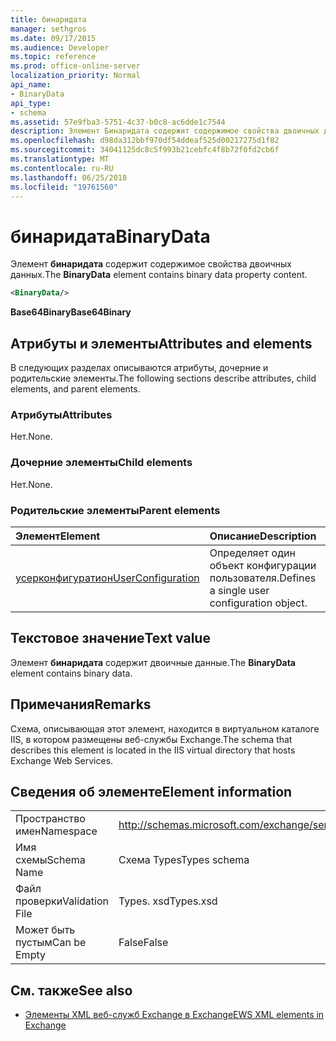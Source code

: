 ```yaml
---
title: бинаридата
manager: sethgros
ms.date: 09/17/2015
ms.audience: Developer
ms.topic: reference
ms.prod: office-online-server
localization_priority: Normal
api_name:
- BinaryData
api_type:
- schema
ms.assetid: 57e9fba3-5751-4c37-b0c8-ac6dde1c7544
description: Элемент Бинаридата содержит содержимое свойства двоичных данных.
ms.openlocfilehash: d98da312bbf970df54ddeaf525d00217275d1f82
ms.sourcegitcommit: 34041125dc8c5f993b21cebfc4f8b72f0fd2cb6f
ms.translationtype: MT
ms.contentlocale: ru-RU
ms.lasthandoff: 06/25/2018
ms.locfileid: "19761560"
---
```

# <a name="binarydata"></a><span data-ttu-id="8f33d-103">бинаридата</span><span class="sxs-lookup"><span data-stu-id="8f33d-103">BinaryData</span></span>

<span data-ttu-id="8f33d-104">Элемент **бинаридата** содержит содержимое свойства двоичных данных.</span><span class="sxs-lookup"><span data-stu-id="8f33d-104">The **BinaryData** element contains binary data property content.</span></span> 
  
```xml
<BinaryData/>
```

 <span data-ttu-id="8f33d-105">**Base64Binary**</span><span class="sxs-lookup"><span data-stu-id="8f33d-105">**Base64Binary**</span></span>
## <a name="attributes-and-elements"></a><span data-ttu-id="8f33d-106">Атрибуты и элементы</span><span class="sxs-lookup"><span data-stu-id="8f33d-106">Attributes and elements</span></span>

<span data-ttu-id="8f33d-107">В следующих разделах описываются атрибуты, дочерние и родительские элементы.</span><span class="sxs-lookup"><span data-stu-id="8f33d-107">The following sections describe attributes, child elements, and parent elements.</span></span>
  
### <a name="attributes"></a><span data-ttu-id="8f33d-108">Атрибуты</span><span class="sxs-lookup"><span data-stu-id="8f33d-108">Attributes</span></span>

<span data-ttu-id="8f33d-109">Нет.</span><span class="sxs-lookup"><span data-stu-id="8f33d-109">None.</span></span>
  
### <a name="child-elements"></a><span data-ttu-id="8f33d-110">Дочерние элементы</span><span class="sxs-lookup"><span data-stu-id="8f33d-110">Child elements</span></span>

<span data-ttu-id="8f33d-111">Нет.</span><span class="sxs-lookup"><span data-stu-id="8f33d-111">None.</span></span>
  
### <a name="parent-elements"></a><span data-ttu-id="8f33d-112">Родительские элементы</span><span class="sxs-lookup"><span data-stu-id="8f33d-112">Parent elements</span></span>

|<span data-ttu-id="8f33d-113">**Элемент**</span><span class="sxs-lookup"><span data-stu-id="8f33d-113">**Element**</span></span>|<span data-ttu-id="8f33d-114">**Описание**</span><span class="sxs-lookup"><span data-stu-id="8f33d-114">**Description**</span></span>|
|:-----|:-----|
|[<span data-ttu-id="8f33d-115">усерконфигуратион</span><span class="sxs-lookup"><span data-stu-id="8f33d-115">UserConfiguration</span></span>](userconfiguration.md) <br/> |<span data-ttu-id="8f33d-116">Определяет один объект конфигурации пользователя.</span><span class="sxs-lookup"><span data-stu-id="8f33d-116">Defines a single user configuration object.</span></span>  <br/> |
   
## <a name="text-value"></a><span data-ttu-id="8f33d-117">Текстовое значение</span><span class="sxs-lookup"><span data-stu-id="8f33d-117">Text value</span></span>

<span data-ttu-id="8f33d-118">Элемент **бинаридата** содержит двоичные данные.</span><span class="sxs-lookup"><span data-stu-id="8f33d-118">The **BinaryData** element contains binary data.</span></span> 
  
## <a name="remarks"></a><span data-ttu-id="8f33d-119">Примечания</span><span class="sxs-lookup"><span data-stu-id="8f33d-119">Remarks</span></span>

<span data-ttu-id="8f33d-120">Схема, описывающая этот элемент, находится в виртуальном каталоге IIS, в котором размещены веб-службы Exchange.</span><span class="sxs-lookup"><span data-stu-id="8f33d-120">The schema that describes this element is located in the IIS virtual directory that hosts Exchange Web Services.</span></span>
  
## <a name="element-information"></a><span data-ttu-id="8f33d-121">Сведения об элементе</span><span class="sxs-lookup"><span data-stu-id="8f33d-121">Element information</span></span>

|||
|:-----|:-----|
|<span data-ttu-id="8f33d-122">Пространство имен</span><span class="sxs-lookup"><span data-stu-id="8f33d-122">Namespace</span></span>  <br/> |http://schemas.microsoft.com/exchange/services/2006/types  <br/> |
|<span data-ttu-id="8f33d-123">Имя схемы</span><span class="sxs-lookup"><span data-stu-id="8f33d-123">Schema Name</span></span>  <br/> |<span data-ttu-id="8f33d-124">Схема Types</span><span class="sxs-lookup"><span data-stu-id="8f33d-124">Types schema</span></span>  <br/> |
|<span data-ttu-id="8f33d-125">Файл проверки</span><span class="sxs-lookup"><span data-stu-id="8f33d-125">Validation File</span></span>  <br/> |<span data-ttu-id="8f33d-126">Types. xsd</span><span class="sxs-lookup"><span data-stu-id="8f33d-126">Types.xsd</span></span>  <br/> |
|<span data-ttu-id="8f33d-127">Может быть пустым</span><span class="sxs-lookup"><span data-stu-id="8f33d-127">Can be Empty</span></span>  <br/> |<span data-ttu-id="8f33d-128">False</span><span class="sxs-lookup"><span data-stu-id="8f33d-128">False</span></span>  <br/> |
   
## <a name="see-also"></a><span data-ttu-id="8f33d-129">См. также</span><span class="sxs-lookup"><span data-stu-id="8f33d-129">See also</span></span>



- [<span data-ttu-id="8f33d-130">Элементы XML веб-служб Exchange в Exchange</span><span class="sxs-lookup"><span data-stu-id="8f33d-130">EWS XML elements in Exchange</span></span>](ews-xml-elements-in-exchange.md)


